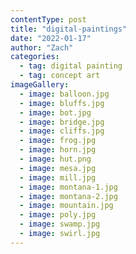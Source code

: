 ```yaml
---
contentType: post
title: "digital-paintings"
date: "2022-01-17"
author: "Zach"
categories:
  - tag: digital painting
  - tag: concept art
imageGallery:
  - image: balloon.jpg
  - image: bluffs.jpg
  - image: bot.jpg
  - image: bridge.jpg
  - image: cliffs.jpg
  - image: frog.jpg
  - image: horn.jpg
  - image: hut.png
  - image: mesa.jpg
  - image: mill.jpg
  - image: montana-1.jpg
  - image: montana-2.jpg
  - image: mountain.jpg
  - image: poly.jpg
  - image: swamp.jpg
  - image: swirl.jpg
---
```

